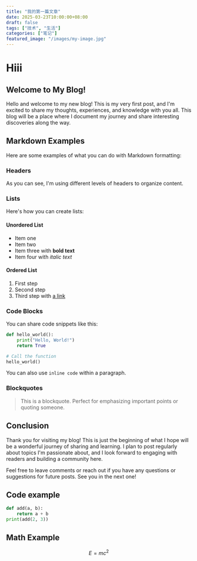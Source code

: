 ```yaml
---
title: "我的第一篇文章"
date: 2025-03-23T10:00:00+08:00
draft: false
tags: ["技术", "生活"]
categories: ["笔记"]
featured_image: "/images/my-image.jpg"
---
```


# Hiii

## Welcome to My Blog!

Hello and welcome to my new blog! This is my very first post, and I'm excited to share my thoughts, experiences, and knowledge with you all. This blog will be a place where I document my journey and share interesting discoveries along the way.

## Markdown Examples

Here are some examples of what you can do with Markdown formatting:

### Headers

As you can see, I'm using different levels of headers to organize content.

### Lists

Here's how you can create lists:

#### Unordered List
- Item one
- Item two
- Item three with **bold text**
- Item four with *italic text*

#### Ordered List
1. First step
2. Second step
3. Third step with [a link](https://example.com)

### Code Blocks

You can share code snippets like this:

```python
def hello_world():
    print("Hello, World!")
    return True

# Call the function
hello_world()
```

You can also use `inline code` within a paragraph.

### Blockquotes

> This is a blockquote.
> Perfect for emphasizing important points or quoting someone.

## Conclusion

Thank you for visiting my blog! This is just the beginning of what I hope will be a wonderful journey of sharing and learning. I plan to post regularly about topics I'm passionate about, and I look forward to engaging with readers and building a community here.

Feel free to leave comments or reach out if you have any questions or suggestions for future posts. See you in the next one!

## Code example

```python
def add(a, b):
    return a + b
print(add(2, 3))
```

## Math Example
$$
E = mc^2
$$
